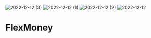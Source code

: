 ![2022-12-12 (3)](https://user-images.githubusercontent.com/60789960/207051240-a6bf61b0-f63e-4f79-89dd-6fc7c8a2281f.png)
![2022-12-12 (1)](https://user-images.githubusercontent.com/60789960/207050624-311f8c13-c416-491a-b3ed-33951d803f12.png)
![2022-12-12 (2)](https://user-images.githubusercontent.com/60789960/207050645-39438551-9d18-4b61-a196-2d98807fafd0.png)
![2022-12-12](https://user-images.githubusercontent.com/60789960/207050650-a0b5fddb-e9b7-4036-8fe8-6d477f81fac6.png)
# FlexMoney
